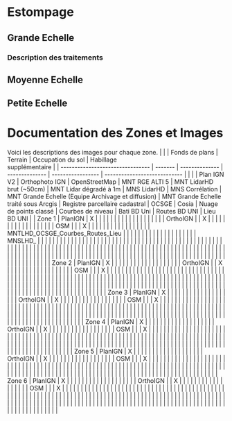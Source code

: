 # Estompage

## Grande Echelle

### Description des traitements

## Moyenne Echelle

## Petite Echelle

# Documentation des Zones et Images

Voici les descriptions des images pour chaque zone.
|                                  |         | Fonds de plans | Terrain        | Occupation du sol | Habillage<br> supplémentaire |
| -------------------------------- | ------- | -------------- | -------------- | ----------------- | ---------------------------- |
|                                  |         | Plan IGN V2    | Orthophoto IGN | OpenStreetMap     | MNT RGE ALTI 5               | MNT LidarHD brut (~50cm) | MNT Lidar dégradé à 1m | MNS LidarHD | MNS Corrélation | MNT Grande Echelle (Equipe Archivage et diffusion) | MNT Grande Echelle traité sous Arcgis | Registre parcellaire cadastral | OCSGE | Cosia | Nuage de points classé | Courbes de niveau | Bati BD Uni | Routes BD UNI | Lieu BD UNI |
| Zone 1                           | PlanIGN | X              |                |                   |                              |  |  |  |  |  |  |  |  |  |  |  |  |  |  |
| OrthoIGN                         |         | X              |                |                   |                              |  |  |  |  |  |  |  |  |  |  |  |  |  |
| OSM                              |         |                | X              |                   |                              |  |  |  |  |  |  |  |  |  |  |  |  |  |
| MNTLHD_OCSGE_Courbes_Routes_Lieu |         |                |                |                   |                              |  |  |  |  |  |  |  |  |  |  |  |  |  |
| MNSLHD_                          |         |                |                |                   |                              |  |  |  |  |  |  |  |  |  |  |  |  |  |
|                                  |         |                |                |                   |                              |  |  |  |  |  |  |  |  |  |  |  |  |  |
|                                  |         |                |                |                   |                              |  |  |  |  |  |  |  |  |  |  |  |  |  |
|                                  |         |                |                |                   |                              |  |  |  |  |  |  |  |  |  |  |  |  |  |
|                                  |         |                |                |                   |                              |  |  |  |  |  |  |  |  |  |  |  |  |  |
|                                  |         |                |                |                   |                              |  |  |  |  |  |  |  |  |  |  |  |  |  |
|                                  |         |                |                |                   |                              |  |  |  |  |  |  |  |  |  |  |  |  |  |
|                                  |         |                |                |                   |                              |  |  |  |  |  |  |  |  |  |  |  |  |  |
|                                  |         |                |                |                   |                              |  |  |  |  |  |  |  |  |  |  |  |  |  |
| Zone 2                           | PlanIGN | X              |                |                   |                              |  |  |  |  |  |  |  |  |  |  |  |  |  |  |
| OrthoIGN                         |         | X              |                |                   |                              |  |  |  |  |  |  |  |  |  |  |  |  |  |
| OSM                              |         |                | X              |                   |                              |  |  |  |  |  |  |  |  |  |  |  |  |  |
|                                  |         |                |                |                   |                              |  |  |  |  |  |  |  |  |  |  |  |  |  |
|                                  |         |                |                |                   |                              |  |  |  |  |  |  |  |  |  |  |  |  |  |
|                                  |         |                |                |                   |                              |  |  |  |  |  |  |  |  |  |  |  |  |  |
|                                  |         |                |                |                   |                              |  |  |  |  |  |  |  |  |  |  |  |  |  |
|                                  |         |                |                |                   |                              |  |  |  |  |  |  |  |  |  |  |  |  |  |
|                                  |         |                |                |                   |                              |  |  |  |  |  |  |  |  |  |  |  |  |  |
|                                  |         |                |                |                   |                              |  |  |  |  |  |  |  |  |  |  |  |  |  |
|                                  |         |                |                |                   |                              |  |  |  |  |  |  |  |  |  |  |  |  |  |
| Zone 3                           | PlanIGN | X              |                |                   |                              |  |  |  |  |  |  |  |  |  |  |  |  |  |  |
| OrthoIGN                         |         | X              |                |                   |                              |  |  |  |  |  |  |  |  |  |  |  |  |  |
| OSM                              |         |                | X              |                   |                              |  |  |  |  |  |  |  |  |  |  |  |  |  |
|                                  |         |                |                |                   |                              |  |  |  |  |  |  |  |  |  |  |  |  |  |
|                                  |         |                |                |                   |                              |  |  |  |  |  |  |  |  |  |  |  |  |  |
|                                  |         |                |                |                   |                              |  |  |  |  |  |  |  |  |  |  |  |  |  |
|                                  |         |                |                |                   |                              |  |  |  |  |  |  |  |  |  |  |  |  |  |
|                                  |         |                |                |                   |                              |  |  |  |  |  |  |  |  |  |  |  |  |  |
|                                  |         |                |                |                   |                              |  |  |  |  |  |  |  |  |  |  |  |  |  |
|                                  |         |                |                |                   |                              |  |  |  |  |  |  |  |  |  |  |  |  |  |
| Zone 4                           | PlanIGN | X              |                |                   |                              |  |  |  |  |  |  |  |  |  |  |  |  |  |  |
| OrthoIGN                         |         | X              |                |                   |                              |  |  |  |  |  |  |  |  |  |  |  |  |  |
| OSM                              |         |                | X              |                   |                              |  |  |  |  |  |  |  |  |  |  |  |  |  |
|                                  |         |                |                |                   |                              |  |  |  |  |  |  |  |  |  |  |  |  |  |
|                                  |         |                |                |                   |                              |  |  |  |  |  |  |  |  |  |  |  |  |  |
|                                  |         |                |                |                   |                              |  |  |  |  |  |  |  |  |  |  |  |  |  |
|                                  |         |                |                |                   |                              |  |  |  |  |  |  |  |  |  |  |  |  |  |
|                                  |         |                |                |                   |                              |  |  |  |  |  |  |  |  |  |  |  |  |  |
|                                  |         |                |                |                   |                              |  |  |  |  |  |  |  |  |  |  |  |  |  |
|                                  |         |                |                |                   |                              |  |  |  |  |  |  |  |  |  |  |  |  |  |
| Zone 5                           | PlanIGN | X              |                |                   |                              |  |  |  |  |  |  |  |  |  |  |  |  |  |  |
| OrthoIGN                         |         | X              |                |                   |                              |  |  |  |  |  |  |  |  |  |  |  |  |  |
| OSM                              |         |                | X              |                   |                              |  |  |  |  |  |  |  |  |  |  |  |  |  |
|                                  |         |                |                |                   |                              |  |  |  |  |  |  |  |  |  |  |  |  |  |
|                                  |         |                |                |                   |                              |  |  |  |  |  |  |  |  |  |  |  |  |  |
|                                  |         |                |                |                   |                              |  |  |  |  |  |  |  |  |  |  |  |  |  |
|                                  |         |                |                |                   |                              |  |  |  |  |  |  |  |  |  |  |  |  |  |
|                                  |         |                |                |                   |                              |  |  |  |  |  |  |  |  |  |  |  |  |  |
|                                  |         |                |                |                   |                              |  |  |  |  |  |  |  |  |  |  |  |  |  |
| Zone 6                           | PlanIGN | X              |                |                   |                              |  |  |  |  |  |  |  |  |  |  |  |  |  |  |
| OrthoIGN                         |         | X              |                |                   |                              |  |  |  |  |  |  |  |  |  |  |  |  |  |
| OSM                              |         |                | X              |                   |                              |  |  |  |  |  |  |  |  |  |  |  |  |  |
|                                  |         |                |                |                   |                              |  |  |  |  |  |  |  |  |  |  |  |  |  |
|                                  |         |                |                |                   |                              |  |  |  |  |  |  |  |  |  |  |  |  |  |
|                                  |         |                |                |                   |                              |  |  |  |  |  |  |  |  |  |  |  |  |  |
|                                  |         |                |                |                   |                              |  |  |  |  |  |  |  |  |  |  |  |  |  |
|                                  |         |                |                |                   |                              |  |  |  |  |  |  |  |  |  |  |  |  |  |
|                                  |         |                |                |                   |                              |  |  |  |  |  |  |  |  |  |  |  |  |  |
|                                  |         |                |                |                   |                              |  |  |  |  |  |  |  |  |  |  |  |  |  |
|                                  |         |                |                |                   |                              |  |  |  |  |  |  |  |  |  |  |  |  |  |
